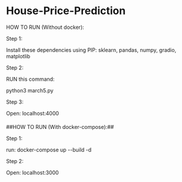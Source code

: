 # House-Price-Prediction


HOW TO RUN (Without docker):

Step 1:

 Install these dependencies using PIP: sklearn, pandas, numpy, gradio, matplotlib

Step 2:

RUN this command:

python3 march5.py

Step 3:

Open: localhost:4000


####
##HOW TO RUN (With docker-compose):##

Step 1:

run: docker-compose up --build -d

Step 2:

Open: localhost:3000
